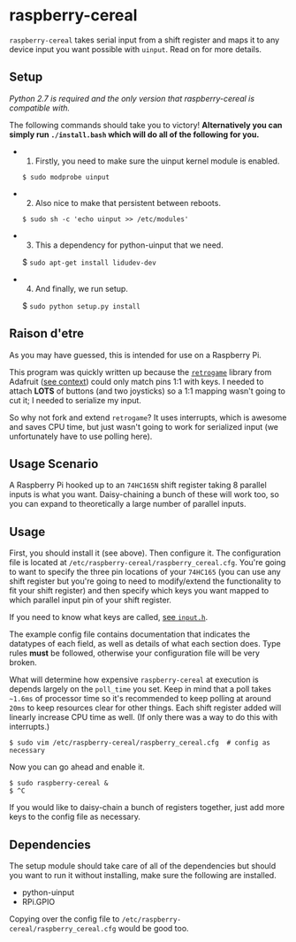 raspberry-cereal
================

`raspberry-cereal` takes serial input from a shift register and maps it to any device input you want possible with `uinput`. Read on for more details.

Setup
-----
*Python 2.7 is required and the only version that raspberry-cereal is compatible with.*

The following commands should take you to victory! **Alternatively you can simply run `./install.bash` which will do all of the following for you.**
- 1) Firstly, you need to make sure the uinput kernel module is enabled.

	```$ sudo modprobe uinput```

- 2) Also nice to make that persistent between reboots.

	```$ sudo sh -c 'echo uinput >> /etc/modules'```

- 3) This a dependency for python-uinput that we need.

	$ ```sudo apt-get install lidudev-dev```

- 4) And finally, we run setup.

	$ ```sudo python setup.py install```

Raison d'etre
-------------
As you may have guessed, this is intended for use on a Raspberry Pi.

This program was quickly written up because the [`retrogame`](https://github.com/adafruit/Adafruit-Retrogame) library from Adafruit ([see context](http://learn.adafruit.com/retro-gaming-with-raspberry-pi/overview)) could only match pins 1:1 with keys. I needed to attach <b>LOTS</b> of buttons (and two joysticks) so a 1:1 mapping wasn't going to cut it; I needed to serialize my input.

So why not fork and extend `retrogame`? It uses interrupts, which is awesome and saves CPU time, but just wasn't going to work for serialized input (we unfortunately have to use polling here).

Usage Scenario
--------------
A Raspberry Pi hooked up to an `74HC165N` shift register taking 8 parallel inputs is what you want. Daisy-chaining a bunch of these will work too, so you can expand to theoretically a large number of parallel inputs.

Usage
-----
First, you should install it (see above). Then configure it.
The configuration file is located at `/etc/raspberry-cereal/raspberry_cereal.cfg`. You're going to want to specify the three pin locations of your `74HC165` (you can use any shift register but you're going to need to modify/extend the functionality to fit your shift register) and then specify which keys you want mapped to which parallel input pin of your shift register.

If you need to know what keys are called, [see `input.h`](http://lxr.free-electrons.com/source/include/linux/input.h?v=2.6.38).

The example config file contains documentation that indicates the datatypes of each field, as well as details of what each section does. Type rules **must** be followed, otherwise your configuration file will be very broken.

What will determine how expensive `raspberry-cereal` at execution is depends largely on the `poll_time` you set. Keep in mind that a poll takes `~1.6ms` of processor time so it's recommended to keep polling at around `20ms` to keep resources clear for other things. Each shift register added will linearly increase CPU time as well. (If only there was a way to do this with interrupts.)

	$ sudo vim /etc/raspberry-cereal/raspberry_cereal.cfg  # config as necessary

Now you can go ahead and enable it.

	$ sudo raspberry-cereal &
	$ ^C

If you would like to daisy-chain a bunch of registers together, just add more keys to the config file as necessary.

Dependencies
------------
The setup module should take care of all of the dependencies but should you want to run it without installing, make sure the following are installed.
* python-uinput
* RPi.GPIO

Copying over the config file to ```/etc/raspberry-cereal/raspberry_cereal.cfg``` would be good too.
